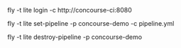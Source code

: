 fly -t lite login -c http://concourse-ci:8080
   
fly -t lite set-pipeline -p concourse-demo -c pipeline.yml

fly -t lite destroy-pipeline -p concourse-demo